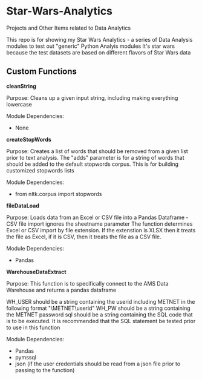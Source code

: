 # Star-Wars-Analytics
Projects and Other Items related to Data Analytics

This repo is for showing my Star Wars Analytics - a series of Data Analysis modules to test out "generic" Python Analyis modules
It's star wars because the test datasets are based on different flavors of Star Wars data


## Custom Functions ##

**cleanString**

Purpose:
Cleans up a given input string, including making everything lowercase

Module Dependencies:
- None

**createStopWords**

Purpose: 
Creates a list of words that should be removed from a given list prior to text analysis.
The "adds" parameter is for a string of words that should be added to the default stopwords corpus. 
This is for building customized stopwords lists    
    
Module Dependencies:
- from nltk.corpus import stopwords

**fileDataLoad**

Purpose:
Loads data from an Excel or CSV file into a Pandas Dataframe - CSV file import ignores the sheetname parameter
The function determines Excel or CSV import by file extension. If the extenstion is XLSX then 
it treats the file as Excel, if it is CSV, then it treats the file as a CSV file.
    
Module Dependencies:
- Pandas

**WarehouseDataExtract**

Purpose:
This function is to specifically connect to the AMS Data Warehouse and returns a pandas dataframe
    
WH_USER should be a string containing the userid including METNET in the following format "\METNET\userid"
WH_PW should be a string containing the METNET password
sql should be a string containing the SQL code that is to be executed. It is recommended that the SQL statement be tested prior to use in this function
    
Module Dependencies:
- Pandas
- pymssql
- json (if the user credentials should be read from a json file prior to passing to the function)
